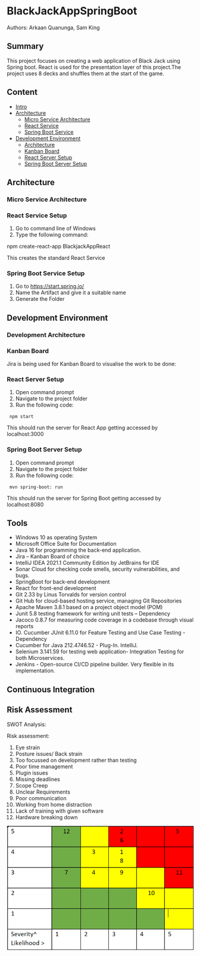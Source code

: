 # BlackJackAppSpringBoot

Authors: Arkaan Quanunga, Sam King

## Summary

This project focuses on creating a web application of Black Jack using Spring boot. React is used for the presentation layer of this project.The project uses 8 decks and shuffles them at the start of the game.  

## Content
* [Intro](#BlackJackAppSpringBoot)
* [Architecture](#Architecture)
    * [Micro Service Architecture](#Micro-Service-Architecture)
    * [React Service](#React-Service-Setup)
    * [Spring Boot Service](#Spring-Boot-Service-Setup)
* [Development Environment](#Development-Environment)
    * [Architecture](#Development-Architecture)
    * [Kanban Board](#Kanban-Board)
    * [React Server Setup](#React-Server-Setup)
    * [Spring Boot Server Setup](#Spring-Boot-Server-Setup)

    

## Architecture

### Micro Service Architecture

### React Service Setup
1. Go to command line of Windows
2. Type the following command:

npm create-react-app BlackjackAppReact

This creates the standard React Service

### Spring Boot Service Setup

1. Go to https://start.spring.io/
2. Name the Artifact and give it a suitable name
3. Generate the Folder


## Development Environment

### Development Architecture

### Kanban Board
Jira is being used for Kanban Board to visualise the work to be done: 


### React Server Setup

   1. Open command prompt 
   2. Navigate to the project folder
   3. Run the following code:
  
     npm start
     
This should run the server for React App getting accessed by localhost:3000     
### Spring Boot Server Setup

   1. Open command prompt 
   2. Navigate to the project folder 
   3. Run the following code:
    
     mvn spring-boot: run 

This should run the server for Spring Boot getting accessed by localhost:8080 

     
## Tools
* Windows 10 as operating System 
* Microsoft Office Suite for Documentation
* Java 16 for programming the back-end application. 
* Jira – Kanban Board of choice 
* IntelliJ IDEA 2021.1 Community Edition by JetBrains for IDE 
* Sonar Cloud for checking code smells, security vulnerabilities, and bugs. 
* SpringBoot for back-end development 
* React for front-end development 
* Git 2.33 by Linus Torvalds for version control 
* Git Hub for cloud-based hosting service, managing Git Repositories 
* Apache Maven 3.8.1 based on a project object model (POM) 
* Junit 5.8 testing framework for writing unit tests – Dependency 
* Jacoco 0.8.7 for measuring code coverage in a codebase through visual reports 
* IO. Cucumber JUnit 6.11.0 for Feature Testing and Use Case Testing - Dependency 
* Cucumber for Java 212.4746.52 - Plug-In. IntelliJ. 
* Selenium 3.141.59 for testing web application- Integration Testing for both Microservices. 
* Jenkins - Open-source CI/CD pipeline builder. Very flexible in its implementation. 

## Continuous Integration 

## Risk Assessment
SWOT Analysis:

Risk assessment:
1) Eye strain
2) Posture issues/ Back strain
3) Too focussed on development rather than testing
4) Poor time management
5) Plugin issues
6) Missing deadlines
7) Scope Creep
8) Unclear Requirements
9) Poor communication
10) Working from home distraction
11) Lack of training with given software
12) Hardware breaking down 

![img.png](img.png)